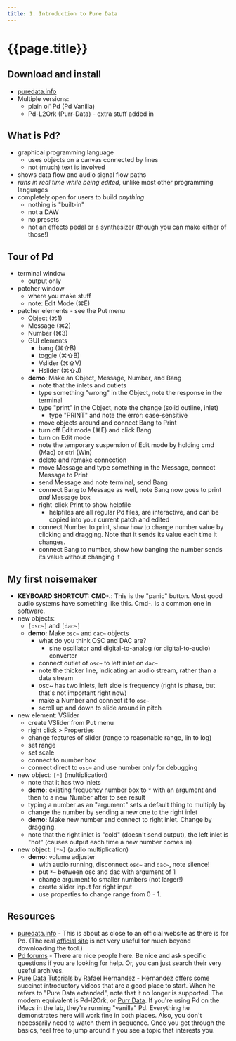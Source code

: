 ```yaml
---
title: 1. Introduction to Pure Data
---
```


# {{page.title}}

## Download and install

- [puredata.info](http://puredata.info/)
- Multiple versions: 
	- plain ol' Pd (Pd Vanilla)
	- Pd-L2Ork (Purr-Data) - extra stuff added in

## What is Pd?

- graphical programming language
	- uses objects on a canvas connected by lines
	- not (much) text is involved
- shows data flow and audio signal flow paths
- _runs in real time while being edited_, unlike most other programming languages
- completely open for users to build _anything_
	- nothing is "built-in"
	- not a DAW
	- no presets
	- not an effects pedal or a synthesizer (though you can make either of those!)

## Tour of Pd

- terminal window
	- output only
- patcher window
	- where you make stuff
	- note: Edit Mode (⌘E)
- patcher elements - see the Put menu
	- Object (⌘1)
	- Message (⌘2)
	- Number (⌘3)
	- GUI elements 
		- bang (⌘⇧B)
		- toggle (⌘⇧B)
		- Vslider (⌘⇧V)
		- Hslider (⌘⇧J)
	- **demo**: Make an Object, Message, Number, and Bang
		- note that the inlets and outlets
		- type something "wrong" in the Object, note the response in the terminal
		- type "print" in the Object, note the change (solid outline, inlet)
			- type "PRINT" and note the error: case-sensitive
		- move objects around and connect Bang to Print
		- turn off Edit mode (⌘E) and click Bang
		- turn on Edit mode
		- note the temporary suspension of Edit mode by holding cmd (Mac) or ctrl (Win)
		- delete and remake connection
		- move Message and type something in the Message, connect Message to Print
		- send Message and note terminal, send Bang
		- connect Bang to Message as well, note Bang now goes to print _and_ Message box
		- right-click Print to show helpfile 
			- helpfiles are all regular Pd files, are interactive, and can be copied into your current patch and edited
		- connect Number to print, show how to change number value by clicking and dragging. Note that it sends its value each time it changes.
		- connect Bang to number, show how banging the number sends its value without changing it

## My first noisemaker

- **KEYBOARD SHORTCUT: CMD-.**: This is the "panic" button. Most good audio systems have something like this. Cmd-. is a common one in software.
- new objects: 
	- `[osc~]` and `[dac~]`
	- **demo:** Make `osc~` and `dac~` objects
		- what do you think OSC and DAC are? 
			- sine oscillator and digital-to-analog (or digital-to-audio) converter
		-  connect outlet of `osc~` to left inlet on `dac~`
		- note the thicker line, indicating an audio stream, rather than a data stream
		- osc~ has two inlets, left side is frequency (right is phase, but that's not important right now)
		- make a Number and connect it to `osc~`
		- scroll up and down to slide around in pitch
- new element: VSlider
	- create VSlider from Put menu
	- right click > Properties
	- change features of slider (range to reasonable range, lin to log)
	- set range
	- set scale
	- connect to number box
	- connect direct to `osc~` and use number only for debugging
- new object: `[*]` (multiplication)
	- note that it has two inlets
	- **demo:** existing frequency number box to `*` with an argument and then to a new Number after to see result
	- typing a number as an "argument" sets a default thing to multiply by
	- change the number by sending a new one to the right inlet
	- **demo:** Make new number and connect to right inlet. Change by dragging.
	- note that the right inlet is "cold" (doesn't send output), the left inlet is "hot" (causes output each time a new number comes in)
- new object: `[*~]` (audio multiplication)
	- **demo:** volume adjuster
		- with audio running, disconnect `osc~` and `dac~`, note silence!
		- put `*~` between osc and dac with argument of 1
		- change argument to smaller numbers (not larger!)
		- create slider input for right input
		- use properties to change range from 0 - 1. 

## Resources

- [puredata.info](http://puredata.info) - This is about as close to an official website as there is for Pd. (The real [official site](http://msp.ucsd.edu/) is not very useful for much beyond downloading the tool.)
- [Pd forums](https://forum.pdpatchrepo.info/) - There are nice people here. Be nice and ask specific questions if you are looking for help. Or, you can just search their very useful archives. 
- [Pure Data Tutorials](https://www.youtube.com/playlist?list=PL12DC9A161D8DC5DC) by Rafael Hernandez - Hernandez offers some succinct introductory videos that are a good place to start. When he refers to "Pure Data extended", note that it no longer is supported. The modern equivalent is Pd-l2Ork, or [Purr Data](https://github.com/jonwwilkes/purr-data/releases). If you're using Pd on the iMacs in the lab, they're running "vanilla" Pd. Everything he demonstrates here will work fine in both places. Also, you don't necessarily need to watch them in sequence. Once you get through the basics, feel free to jump around if you see a topic that interests you. 
